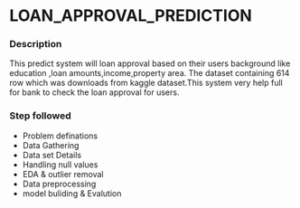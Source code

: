 # LOAN_APPROVAL_PREDICTION
### Description
This predict system will loan approval based on their users background like education ,loan amounts,income,property area.
The dataset containing 614 row which was  downloads from kaggle dataset.This system very help full for bank to check the loan approval for users.
### Step followed
- Problem definations
- Data Gathering
- Data set Details
- Handling null values
- EDA & outlier removal
- Data preprocessing
- model buliding & Evalution 
